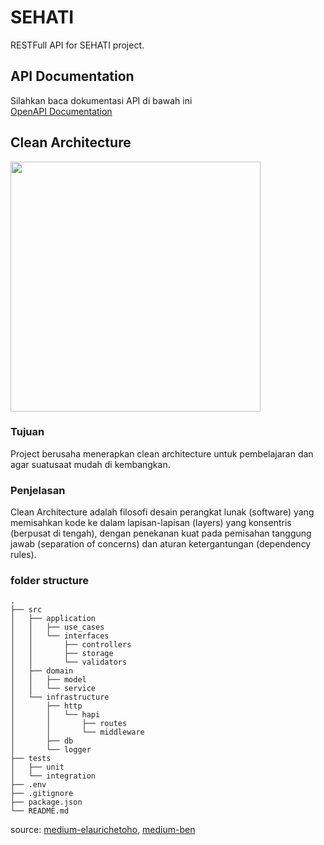 # SEHATI
RESTFull API for SEHATI project.

## API Documentation
Silahkan baca dokumentasi API di bawah ini <br>
[OpenAPI Documentation](https://sehati-by-dbs-coding-camp.github.io/sehati-api/)

## Clean Architecture
<img src="https://blog.cleancoder.com/uncle-bob/images/2012-08-13-the-clean-architecture/CleanArchitecture.jpg" width="400">

### Tujuan
Project berusaha menerapkan clean architecture untuk pembelajaran dan agar suatusaat mudah di kembangkan.

### Penjelasan
Clean Architecture adalah filosofi desain perangkat lunak (software) yang memisahkan kode ke dalam lapisan-lapisan (layers) yang konsentris (berpusat di tengah), dengan penekanan kuat pada pemisahan tanggung jawab (separation of concerns) dan aturan ketergantungan (dependency rules).

### folder structure
```
.
├── src
│   ├── application
│   │   ├── use_cases
│   │   └── interfaces
│   │       ├── controllers
│   │       ├── storage
│   │       └── validators
│   ├── domain
│   │   ├── model
│   │   └── service
│   └── infrastructure
│       ├── http 
│       │   └── hapi
│       │       ├── routes
│       │       └── middleware
│       ├── db
│       └── logger
├── tests
│   ├── unit
│   └── integration
├── .env
├── .gitignore
├── package.json
└── README.md
```


source:
[medium-elaurichetoho](https://medium.com/@elaurichetoho/clean-architecture-with-nodejs-4a62a67b2bff), [medium-ben](https://medium.com/@ben.dev.io/clean-architecture-in-node-js-39c3358d46f3)
